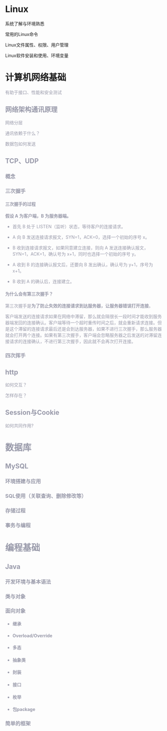 # Linux

系统了解与环境熟悉

常用的Linux命令

Linux文件属性、权限、用户管理

Linux软件安装和使用、环境变量

# 计算机网络基础

<font color=#999AAA >有助于接口、性能和安全测试


## 网络架构通讯原理

网络分层

通讯依赖于什么？

数据包如何发送

## TCP、UDP

### 概念

### 三次握手

#### 三次握手的过程

**假设 A 为客户端，B 为服务器端。**

- 首先 B 处于 LISTEN（监听）状态，等待客户的连接请求。

- A 向 B 发送连接请求报文，SYN=1，ACK=0，选择一个初始的序号 x。

- B 收到连接请求报文，如果同意建立连接，则向 A 发送连接确认报文，SYN=1，ACK=1，确认号为 x+1，同时也选择一个初始的序号 y。

- A 收到 B 的连接确认报文后，还要向 B 发出确认，确认号为 y+1，序号为 x+1。

- B 收到 A 的确认后，连接建立。

#### **为什么会有第三次握手？**

 第三次握手是**为了防止失效的连接请求到达服务器，让服务器错误打开连接**。

客户端发送的连接请求如果在网络中滞留，那么就会隔很长一段时间才能收到服务器端发回的连接确认。客户端等待一个超时重传时间之后，就会重新请求连接。但是这个滞留的连接请求最后还是会到达服务器，如果不进行三次握手，那么服务器就会打开两个连接。如果有第三次握手，客户端会忽略服务器之后发送的对滞留连接请求的连接确认，不进行第三次握手，因此就不会再次打开连接。

### 四次挥手

## http

如何交互？

怎样存在？

## Session与Cookie

如何共同作用?

# 数据库

## MySQL

### 环境搭建与应用

### SQL使用（关联查询、删除修改等）

### 存储过程

### 事务与编程

# 编程基础

## Java

### 开发环境与基本语法

### 类与对象

### 面向对象

- #### 继承

- #### Overload/Override

- #### 多态

- #### 抽象类

- #### 封装

- #### 接口

- #### 枚举

- #### 包package

### 简单的框架









